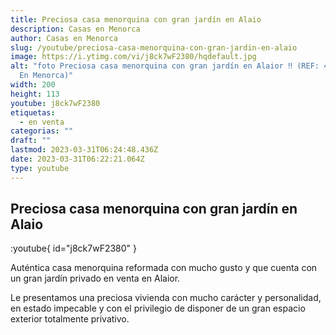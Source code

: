 ```yaml
---
title: Preciosa casa menorquina con gran jardín en Alaio
description: Casas en Menorca
author: Casas en Menorca
slug: /youtube/preciosa-casa-menorquina-con-gran-jardin-en-alaio
image: https://i.ytimg.com/vi/j8ck7wF2380/hqdefault.jpg
alt: "foto Preciosa casa menorquina con gran jardín en Alaior ‼️ (REF: 4370 Casas
  En Menorca)"
width: 200
height: 113
youtube: j8ck7wF2380
etiquetas:
  - en venta
categorias: ""
draft: ""
lastmod: 2023-03-31T06:24:48.436Z
date: 2023-03-31T06:22:21.064Z
type: youtube
---
```

## Preciosa casa menorquina con gran jardín en Alaio

:youtube{ id="j8ck7wF2380" }

Auténtica casa menorquina reformada con mucho gusto y que cuenta con un gran jardín privado en venta en Alaior.

Le presentamos una preciosa vivienda con mucho carácter y personalidad, en estado impecable y con el privilegio de disponer de un gran espacio exterior totalmente privativo.


